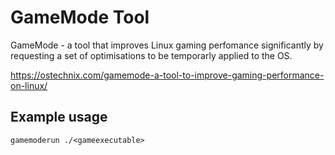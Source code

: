 # GameMode Tool

GameMode - a tool that improves Linux gaming perfomance significantly by requesting a set of optimisations to be temporarly applied to the OS.

https://ostechnix.com/gamemode-a-tool-to-improve-gaming-performance-on-linux/

## Example usage

```
gamemoderun ./<gameexecutable>
```

